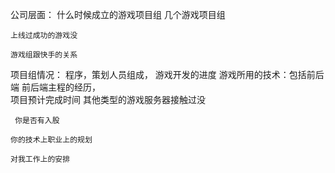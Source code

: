 公司层面：
    什么时候成立的游戏项目组
    几个游戏项目组

    上线过成功的游戏没

    游戏组跟快手的关系

    
项目组情况：
    程序，策划人员组成，
    游戏开发的进度
    游戏所用的技术：包括前后端
    前后端主程的经历，   
    项目预计完成时间
    其他类型的游戏服务器接触过没

     你是否有入股

    你的技术上职业上的规划

    对我工作上的安排








